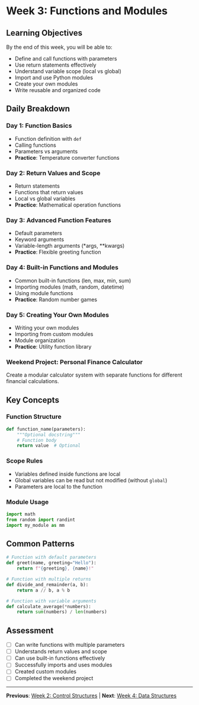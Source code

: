 # Week 3: Functions and Modules

## Learning Objectives
By the end of this week, you will be able to:
- Define and call functions with parameters
- Use return statements effectively
- Understand variable scope (local vs global)
- Import and use Python modules
- Create your own modules
- Write reusable and organized code

## Daily Breakdown

### Day 1: Function Basics
- Function definition with `def`
- Calling functions
- Parameters vs arguments
- **Practice**: Temperature converter functions

### Day 2: Return Values and Scope
- Return statements
- Functions that return values
- Local vs global variables
- **Practice**: Mathematical operation functions

### Day 3: Advanced Function Features
- Default parameters
- Keyword arguments
- Variable-length arguments (*args, **kwargs)
- **Practice**: Flexible greeting function

### Day 4: Built-in Functions and Modules
- Common built-in functions (len, max, min, sum)
- Importing modules (math, random, datetime)
- Using module functions
- **Practice**: Random number games

### Day 5: Creating Your Own Modules
- Writing your own modules
- Importing from custom modules
- Module organization
- **Practice**: Utility function library

### Weekend Project: Personal Finance Calculator
Create a modular calculator system with separate functions for different financial calculations.

## Key Concepts

### Function Structure
```python
def function_name(parameters):
    """Optional docstring"""
    # Function body
    return value  # Optional
```

### Scope Rules
- Variables defined inside functions are local
- Global variables can be read but not modified (without `global`)
- Parameters are local to the function

### Module Usage
```python
import math
from random import randint
import my_module as mm
```

## Common Patterns
```python
# Function with default parameters
def greet(name, greeting="Hello"):
    return f"{greeting}, {name}!"

# Function with multiple returns
def divide_and_remainder(a, b):
    return a // b, a % b

# Function with variable arguments
def calculate_average(*numbers):
    return sum(numbers) / len(numbers)
```

## Assessment
- [ ] Can write functions with multiple parameters
- [ ] Understands return values and scope
- [ ] Can use built-in functions effectively
- [ ] Successfully imports and uses modules
- [ ] Created custom modules
- [ ] Completed the weekend project

---
**Previous**: [Week 2: Control Structures](../week-02-control-structures/) | **Next**: [Week 4: Data Structures](../../02-intermediate/week-04-data-structures/)
